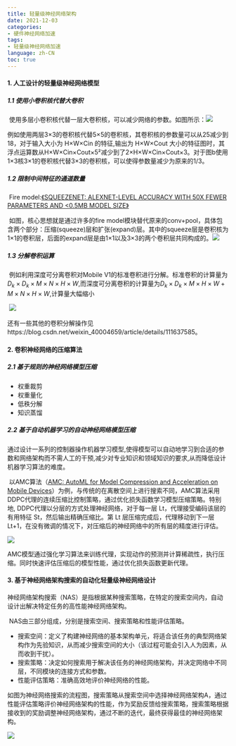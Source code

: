 ```yaml
---
title: 轻量级神经网络架构
date: 2021-12-03
categories:
- 硬件神经网络加速
tags:
- 轻量级神经网络加速
language: zh-CN
toc: true
---
```


#### 1. 人工设计的轻量级神经网络模型

##### 1.1 使用小卷积核代替大卷积

​	使用多层小卷积核代替一层大卷积核，可以减少网络的参数。如图所示：![](https://cxd-note-img.oss-cn-hangzhou.aliyuncs.com/typora-note-img/%E5%B0%8F%E5%8D%B7%E7%A7%AF%E4%BB%A3%E6%9B%BF%E5%A4%A7%E5%8D%B7%E7%A7%AF-163428744752315.png)

例如使用两层3×3的卷积核代替5×5的卷积核，其卷积核的参数量可以从25减少到18，对于输入大小为 H×W×Cin 的特征,输出为 H×W×Cout 大小的特征图时，其浮点运算数从H×W×Cin×Cout×5²减少到了2×H×W×Cin×Cout×3。对于图b使用1×3核3×1的卷积核代替3×3的卷积核，可以使得参数量减少为原来的1/3。

<!--more-->

##### 1.2 限制中间特征的通道数量

​	Fire model:[《SQUEEZENET: ALEXNET-LEVEL ACCURACY WITH 50X FEWER PARAMETERS AND <0.5MB MODEL SIZE》](https://arxiv.org/pdf/1602.07360.pdf?source=post_page---------------------------)

​	如图，核心思想就是通过许多的fire model模块替代原来的conv+pool，具体包含两个部分：压缩(squeeze)层和扩张(expand)层。其中的squeeze层是卷积核为1×1的卷积层，后面的expand层是由1×1以及3×3的两个卷积层共同构成的。![](https://cxd-note-img.oss-cn-hangzhou.aliyuncs.com/typora-note-img/%E5%B0%8F%E5%8D%B7%E7%A7%AF%E4%BB%A3%E6%9B%BF%E5%A4%A7%E5%8D%B7%E7%A7%AF-163428744752315.png)

##### 1.3 分解卷积运算

​	例如利用深度可分离卷积对Mobile V1的标准卷积进行分解。标准卷积的计算量为$D_k×D_k×M×N×H×W$,而深度可分离卷积的计算量为$D_k×D_k×M×H×W+  M×N×H×W$,计算量大幅缩小

​	![](https://cxd-note-img.oss-cn-hangzhou.aliyuncs.com/typora-note-img/%E6%B7%B1%E5%BA%A6%E5%8F%AF%E5%88%86%E7%A6%BB%E5%8D%B7%E7%A7%AF-163428746219417.png)

还有一些其他的卷积分解操作见https://blog.csdn.net/weixin_40004659/article/details/111637585。

#### 2. 卷积神经网络的压缩算法

##### 2.1 基于规则的神经网络模型压缩

- 权重裁剪
- 权重量化
- 低秩分解
- 知识蒸馏

##### 2.2 基于自动机器学习的自动神经网络模型压缩

​	通过设计一系列的控制器操作机器学习模型,使得模型可以自动地学习到合适的参数和网络架构而不需人工的干预,减少对专业知识和领域知识的要求,从而降低设计机器学习算法的难度。

​	以AMC算法（[AMC: AutoML for Model Compression and Acceleration on Mobile Devices](https://arxiv.org/pdf/1802.03494.pdf)）为例，与传统的在离散空间上进行搜索不同，AMC算法采用 DDPC代理的连续压缩比控制策略，通过优化损失函数学习模型压缩策略。特别地,  DDPC代理以分层的方式处理神经网络，对于每一层 Lt，代理接受编码该层的有用特征 St，然后输出精确压缩比。第 Lt 层压缩完成后，代理移动到下一层 Lt+1，在没有微调的情况下，对压缩后的神经网络中的所有层的精度进行评估。

![](https://cxd-note-img.oss-cn-hangzhou.aliyuncs.com/typora-note-img/%E6%B7%B1%E5%BA%A6%E5%8F%AF%E5%88%86%E7%A6%BB%E5%8D%B7%E7%A7%AF-163428746219417.png)

AMC模型通过强化学习算法来训练代理，实现动作的预测并计算稀疏性，执行压缩。同时快速评估压缩后的模型性能，通过优化损失函数更新代理。

#### 3. 基于神经网络架构搜索的自动化轻量级神经网络设计

​	神经网络架构搜索（NAS）是指根据某种搜索策略，在特定的搜索空间内，自动设计出解决特定任务的高性能神经网络架构。

​	NAS由三部分组成，分别是搜索空间、搜索策略和性能评估策略。

- 搜索空间：定义了构建神经网络的基本架构单元，将适合该任务的典型网络架构作为先验知识，从而减少搜索空间的大小（该过程可能会引入人为因素，从而收到干扰）。
- 搜索策略：决定如何搜索用于解决该任务的神经网络架构，并决定网络中不同层，不同模块的连接方式和参数。
- 性能评估策略：准确高效地评价神经网络的性能。

​    如图为神经网络搜索的流程图，搜索策略从搜索空间中选择神经网络架构A，通过性能评估策略评价神经网络架构的性能，作为奖励反馈给搜索策略，搜索策略根据接收到的奖励调整神经网络架构，通过不断的迭代，最终获得最佳的神经网络架构。

![](https://cxd-note-img.oss-cn-hangzhou.aliyuncs.com/typora-note-img/%E6%B7%B1%E5%BA%A6%E5%8F%AF%E5%88%86%E7%A6%BB%E5%8D%B7%E7%A7%AF-163428746219417.png)

